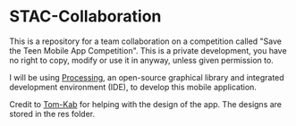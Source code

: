 # STAC-Collaboration
This is a repository for a team collaboration on a competition called "Save the Teen Mobile App Competition".
This is a private development, you have no right to copy, modify or use it in anyway, unless given permission to.

I will be using [Processing](https://processing.org/), an open-source graphical library and integrated development environment (IDE), to develop this mobile application.

Credit to [Tom-Kab](https://github.com/Tom-Kab) for helping with the design of the app. The designs are stored in the res folder.
